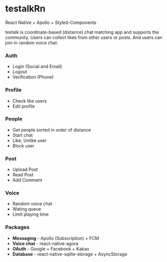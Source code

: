 # testalkRn
React Native + Apollo + Styled-Components

testalk is coordinate-based (distance) chat matching app and supports the community. Users can collect likes from other users or posts. And users can join in random voice chat.


### Auth
- Login (Social and Email)
- Logout
- Verification (Phone)

### Profile
- Check like users
- Edit profile

### People
- Get people sorted in order of distance
- Start chat
- Like, Unlike user
- Block user

### Post
- Upload Post
- Read Post
- Add Comment

### Voice
- Random voice chat
- Wating queue
- Limit playing time

### Packages
- **Messaging** - Apollo (Subscription) + FCM
- **Voice chat** - react-native-agora
- **OAuth** - Google + Facebook + Kakao
- **Database** - react-native-sqlite-storage + AsyncStorage
